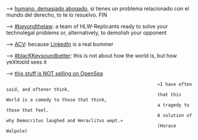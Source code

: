 
--> [humano, demasiado abogado](https://www.manuelastillero.com), si tienes un problema relacionado con el mundo del derecho, to te lo resuelvo. FIN

--> [#beyondthelaw](https://www.hololawn.io): a team of HLW-Replicants ready to solve your technolegal problems or, alternatively, to demolish your opponent

--> [ACV](https://read.cv/mastillerof): because [LinkedIn](https://www.linkedin.com/in/manuelastillero) is a real bummer

--> [#blacKKeysoundbetter](https://www.youtube.com/@blackkeysoundbetter): this is not about how the world is, but how γɘꓘꓘɔɒld sees it

   --> [this stuff is NOT selling on OpenSea](https://opensea.io/21213KK525)

                                                             «I have often said, and oftener think,
                                                             that this World is a comedy to those that think,
                                                             a tragedy to those that feel.
                                                             A solution of why Democritus laughed and Heraclitus wept.»
                                                             (Horace Walpole)

